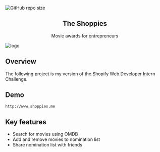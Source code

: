 ![GitHub repo size](https://img.shields.io/github/repo-size/markkuhn/the-shoppies?style=flat-square)

<h2 align="center">The Shoppies</h2>
<p align="center">Movie awards for entrepreneurs</p>

![logo](https://i.imgur.com/BS3OSlO.jpg)

## Overview
The following project is my version of the Shopify Web Developer Intern Challenge.

## Demo

```
http://www.shoppies.me
```

## Key features

 - Search for movies using OMDB
 - Add and remove movies to nomination list
 - Share nomination list with friends
